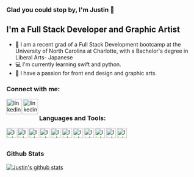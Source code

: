 ### Glad you could stop by, I'm Justin 👋


## I'm a Full Stack Developer and Graphic Artist

- :school: I am a recent grad of a Full Stack Development bootcamp at the University of North Carolina at Charlotte, with a Bachelor's degree in Liberal Arts- Japanese
- :computer: I'm currently learning swift and python. 
- :art: I have a passion for front end design and graphic arts. 


### Connect with me:

[<img align="left" width= "40" alt="linkedin" src="https://cdn4.iconfinder.com/data/icons/web-ui-color/128/Folder-256.png"
/>][portfolio] 
[<img align="left" width= "40" alt="linkedin" src="https://cdn2.iconfinder.com/data/icons/social-media-2285/512/1_Linkedin_unofficial_colored_svg-256.png"
/>][linkedin]

<br />

### Languages and Tools:

<img  align="left" alt="linkedin"  width= "26" src="https://cdn3.iconfinder.com/data/icons/social-media-2169/24/social_media_social_media_logo_git-256.png"/>
<img  align="left" alt="linkedin" width= "26" src="https://cdn4.iconfinder.com/data/icons/logos-3/600/React.js_logo-256.png"/>
<img  align="left" alt="linkedin" width= "26" src="https://cdn4.iconfinder.com/data/icons/logos-3/181/MySQL-256.png"/>
<img  align="left" alt="linkedin" width= "26" src="https://cdn4.iconfinder.com/data/icons/logos-3/512/mongodb-2-256.png"/>
<img  align="left" alt="linkedin" width= "26" src="https://cdn0.iconfinder.com/data/icons/long-shadow-web-icons/512/jquery-256.png"/>
<img  align="left" alt="linkedin" width= "26" src="https://cdn0.iconfinder.com/data/icons/long-shadow-web-icons/512/html-256.png"/>
<img  align="left" alt="linkedin" width= "26" src="https://cdn4.iconfinder.com/data/icons/google-i-o-2016/512/google_firebase-2-256.png"/>
<img  align="left" alt="linkedin" width= "26" src="https://cdn0.iconfinder.com/data/icons/long-shadow-web-icons/512/css-256.png"/>
<img  align="left" alt="linkedin" width= "26" src="https://cdn2.iconfinder.com/data/icons/designer-skills/128/code-programming-javascript-software-develop-command-language-256.png"/>
<img  align="left" alt="linkedin" width= "26" src="https://cdn4.iconfinder.com/data/icons/vector-brand-logos/40/Bootstrap-256.png"/>
<img  align="left" alt="linkedin" width= "26" src="https://cdn3.iconfinder.com/data/icons/logos-3/250/angular-256.png"/>

<br />
<br />

### Github Stats

 [![Justin's github stats](https://github-readme-stats.vercel.app/api?username=koolachoo)](https://github.com/anuraghazra/github-readme-stats)



<br />

[portfolio]: https://nifty-shockley-14c1df.netlify.app/
[linkedin]: https://www.linkedin.com/in/justintaylor211/
